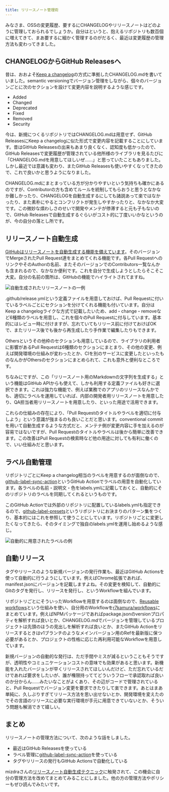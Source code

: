 ```yaml
---
title: リリースノート管理術
---
```

みなさま、OSSの変更履歴、要するにCHANGELOGやリリースノートはどのように管理しておられるでしょうか。自分はというと、抱えるリポジトリも数百個に増えてきて、まあ要するに細かく管理するのがだるく、最近は変更履歴の管理方法も変わってきました。

CHANGELOGからGitHub Releasesへ
---------------------------

昔は、おおよそ[Keep a changelog](https://keepachangelog.com/en/1.0.0/)の方式に準拠したCHANGELOG.mdを書いていました。semantic versioningでバージョン管理をしながら、個々のバージョンごとに次のセクションを設けて変更内容を説明するような感じです。

*   Added
*   Changed
*   Deprecated
*   Fixed
*   Removed
*   Security

今は、新規につくるリポジトリではCHANGELOG.mdは用意せず、GitHub ReleasesにKeep a changelogに似た形式で変更内容を記載することにしています。昔はGitHub Releasesの出来もあまり良くなく、認知度も低かったので、GitHub Releasesで変更履歴が管理されている他所様のライブラリを見るたびに「CHANGELOG.mdを用意してほしいぜ……」と思っていたこともありました。しかし最近では意識も変わり、またGitHub Releasesも使いやすくなってきたので、これで良いかと思うようになりました。

CHANGELOG.mdにまとまっている方が分かりやすいという気持ちも確かにあるのですが、Contributorの方も含めてルールを統制してもらおうと思うとなかなか難しかったり、CHANGELOGを自動生成するにしても諸説あって楽ではなかったり、また素朴にやるとコンフリクトが発生しやすかったりと、なかなか大変です。この微妙な煩わしさのせいで開発やメンテが停滞すると元も子もないので、GitHub Releasesで自動生成するぐらいがコスト的に丁度いいかなというのが、今の自分の落とし所です。

リリースノート自動生成
-----------

[GitHubはリリースノートを自動生成する機能を備えています](https://docs.github.com/en//repositories/releasing-projects-on-github/automatically-generated-release-notes)。そのバージョンでMergeされたPull Request達をまとめてくれる機能です。各Pull RequestへのリンクやそのAuthorの名前、またそのバージョンでのContributors一覧なんかも含まれるので、なかなか便利です。これを自分で生成しようとしたらそこそこ大変。自分の名前の箇所は、GitHubの機能でハイライトされてますね。

![](https://lh3.googleusercontent.com/docs/ADP-6oHecWtqxgwyvFilUOnt3kd7rGOA_tNeMEYgkgG8ux2iYQ9Dk9zZwxgknityROvioGv17rKmz5_W7PAoGLxlZmwHWJx9gmYgPAubaCydTbIc9FIS4BRKIZBS3FZDMjMiCa9I2Chiiw6YWg9va-8x-tZgCkKp-um-UlYJbXSt1qpxGS__qmFC6dMv1qd7XnNXDdcMU-ppjP7Rf5YpXORewcvTdx3Hck-u4i2aQK_Q9ev8qmnLhr2VYJ_NLpAS8R31eXpgPwd4nIaJQY935jcWVhuOaVWmghM8ML-rrB-mYN3UNgCcVdw0b18LrVx6kVIjZrqiXdIj3HfNxkE4kxPTIeUlLTbvYs1HOq7nfl1oAMKtAeK4RLB_jQXxsb6_qAl0oPbew4V532kxw8EyXboi5tJrUBkCtIpoKCkMUO5nGeABgXuwqRXU1bbr2owKP-OgqCcj79ycEqIkEd-luCKvM7IWIJUqKQT9lcNJU8BW5fr_puHUCKgbI39qEXB5hRvPU49ruERpIBTJFLm3rLZ0xcnL56x99RZPZULG8BPqO4qQxFhpz4ST07s6ViGaDALXkD-fLblY98kyg5ARjZuSDmvzYmeCv_injm0Y4vVaZ9XRUF_eBiIyizwDgjhrnMK_JrO5FLfPM2I2Ni34XCV0VTfw13Da512nXtQWjfe6QdUTLYOipYFMOXVG2DWRC1JPVkm2nd75hI-VorAm9YJz1iezWx44KaIDenWAlWqwIy4GpJ-j9gvbTlerUIJpzt3PzG3-6kpOBju8xoDGFl53TBKJ8pV07tOGmGJWi6Y4iRT1BNxN9Omm8640Lzggs_UEUkmy9VVoUvSxN03I6BGnh2ha27nnR-a5qNPo_y2zhM-agvANYXP0HyFlPl29QW_kxrsMOHXQZDyTgEaqslB7deFn65ylB4uQpbv5GyQctJ_kFOmbiXX5TXVNFE_8EIs7QSdEvSHN5P88cAPaa7RJXhNmX_SO-TG69D62lfRaxCBpRTsG2GPXknHDorIzVA323XpXJCrrvNsNfOxhWmvdoBn0UWzeskQlyaLPlyv0qECK34yTxuvxnz9gXJtF3wFw3WpniZpSN9BdJcup0mnmHK2FLQbR_TbTUimGjM3QLUwhysBdL7U0nOaOlmxIbR5Ij2fbSuml588UGLtChFfyVKaCUHRpzwr8Lxef2DxQBiAjEZMjOkoBvCGJJdzkxRQsc6cBJbtLtAwVZk6j1ziLVBFvBYMIcdTBpcc2UKgrJL70uNyh-w "自動生成されたリリースノートの一例")

.github/release.ymlという定義ファイルを用意しておけば、Pull Requestに付いているラベルごとにセクションを分けてくれる機能も付いています。自分はKeep a changelogライクな方式で記載したいため、add・change・removeなど6種類のラベルを用意し、これを個々のPull Requestに付与しています。基本的にはレビュー時に付けますが、忘れていてもリリース前に付けておけばOKで、またリリース後でも後から再生成したり手作業で編集したりもできます。

Othersというその他枠のセクションも用意しているので、ライブラリの利用者に影響があるPull Requestは6種類のセクションにまとまり、その他の変更、例えば開発環境の仕組みが変わったとか、CIを別のサービスに変更したといったものなんかがOthersのセクションにまとめられて、これも意外と便利なところです。

ちなみにですが、この「リリースノート用のMarkdownの文字列を生成する」という機能はGitHub APIからも使えて、しかも利用する定義ファイルも好きに選択できます。これは強力な機能で、例えば業務でのアプリのリリースなんかでも、適切にラベルを運用していれば、内部の開発者用リリースノートを用意したり、QA担当者用リリースノートを用意したり、といった用途で活用できます。

これらの仕組みの存在により、「Pull Requestのタイトルやラベルを適切に付与しよう」という意識が強まるのも良いことだと思います。conventional commitを用いて自動生成するような方式だと、メンテナ側が変更内容に手を加えるのが容易ではないですが、Pull Requestのタイトルやラベルは後から簡単に改善できます。この改善はPull Requestの検索時など他の用途に対しても有利に働くので、いい仕組みだと思います。

ラベル自動管理
-------

リポジトリごとにKeep a changelog相当のラベルを用意するのが面倒なので、[github-label-sync-action](https://github.com/r7kamura/github-label-sync-action)というGitHub Actionでラベルの用意を自動化しています。各ラベルの名前・説明文・色をlabels.ymlに記載しておくと、自動的にそのリポジトリのラベルを同期してくれるというものです。

このGitHub Actionでは外部のリポジトリに配置しているlabels.ymlも指定できるので、[github-label-presets](https://github.com/r7kamura/github-label-presets)というリポジトリにお決まりのパターン集をつくり、基本的にはこれを参照して使うことにしています。リポジトリごとに変更したくなってきたら、そのタイミングで独自のlabels.ymlを運用し始めるような感じ。

![](https://lh3.googleusercontent.com/docs/ADP-6oG2o1ASdMb0cr-ifoUfx0miZitZimVn3OljulvpecgqhR9iWtyFJMoumUaY2wxkl23kt1ZfQ4J_37RYleunx28RK3OBDgbHDb0Jra-iy2Lu1xZGPVCd95HmuuGIaw0l1NrN_iJUWzfwFLV_Bj9UdTFOwlPuRMf4ozOf6RefvWsIupI-YAe22J7uKPyMafEZabfqOK_3khf3Ov9-QNLkvXocRlefy-ryGI_g7u0dycbcTpcBFDE7OCYbpeUd5tvOFDkHqmYGDSz4Ty54yif7isncBk1QhfrUJZLkW9eOaQv0ibDBoWN55UxpqbmdKEzXlUYBSVeGtrn3wT1VnOc0xYtPfV2_p0yGopmwSoXOoKxLDPTRcTVNBpO1VBLgf0BcQv_MYgi6VYh8MMnkShsoakFKWXMWKV1prseCpbb2K6aW5AfEfKmjpj1n-XjetvFu8CIz4Awq5eYgbrV7zhiCOfDigeBEXrsMzi3QR6PKKkqKEewcY_Iv8pwhUE_tSAHhGkchLfabR9CpJhh_DpTf6iQU2A8LvVKczl2z3HzI4umoc0Gz0rxwaBUHqTWmzhxQExQ8HUDaVo26aUvomUHm9jXK2IslrVFr1jtoYaK_hx6WW1gqwLJSE0U51jAkLeg8rdoZpNwPujORo47Z-UxymqbZe2C10ormu0I-PlaXX2eIeH9VAbsX8EX_FUuRsWdBOaaqChne9-6SIn1HmZd72rSn6BcMREXK1x3TUJysBrNtQ_Z06thoRPdb8Frrsu3ypLAFgBod4_MnZVs6ukA3WgljZIE3c2v8Y9tZmLjLVFhUB5OODvAs2FmTEbm1xszCfKdhi0NYfnyqmjZuEwqI7sgvzqgwdM-b4DvNMxf5clrcfRXtYwl_PwWPxXGv9CsphZUEPYTYIYMZQYWH77CZaSLQ-NrcyjuklJbx4SH0GPSAh1McFCDuAaQk6k3LLzBGjtEFUQzg8Hor29khTXXV5Gnqx6AgWwGoStGI22RYtwVPSGxDfBu0zK-xxG31ee6tVX25wUfOsR15v6hlnn_ohwSmP9Uol6UW3p_5iHRro1tNFLq4J93Plosd2EiSdi2PFEk_gci3oWXWXFNhsKEoK79-bDC4T1nZvQXXp52COskMAt-anNnSbIyzVdJ5asFiTtxQf6F-GZTtRx6lpdceb_NPd1MRuWhNfxSaTczITutIvppk-RN6Y0bPdUpsrsDgqStHB53nf6kAxNe5qMYnLbj3Bs11JAG0AadFvEO7L5ykXzqMVg "自動的に用意されたラベルの例")

自動リリース
------

タグやリリースのような新規バージョンの発行作業も、最近はGitHub Actionsを使って自動的に行うようにしています。例えばChrome拡張であれば、manifest.jsonにバージョンを記載しますよね。その変更を検知して、自動的にGitのタグを発行し、リリースを発行し、というWorkflowを組んでいます。

リポジトリごとにそういったWorkflowを用意するのは面倒なので、[Reusable workflows](https://docs.github.com/en//actions/using-workflows/reusing-workflows)という仕組みを使い、自分用のWorkflowを[r7kamura/workflows](https://github.com/r7kamura/workflows)にまとめています。例えばNPMパッケージであればpackage.jsonのversionプロパティを解析すれば良いとか、CHANGELOG.mdでバージョンを管理しているプロジェクトは先頭のほうの見出しを解析すれば良いとか、またGitHub Actionをリリースするときはv1ブランチのようなメインバージョン用のRefを最新版に保つ必要があるとか、プロジェクトの性格に応じた再利用可能なWorkflowを用意しています。

新規バージョンの自動的な発行は、ただ手間やミスが減るということもそうですが、透明性やコミュニケーションコストの意味でも効果があると思います。新機能を入れたバージョンが早くリリースされてほしいんだけど、ただ忘れているだけであれば要求をしたいが、誰が権限持っててどういうフローで承認取れば良いのか分からん……みたいなことがよくあり、その辺がコードで管理されていると、Pull Requestでバージョン変更を要求できたりして楽できます。あとはまあ単純に、久しぶりすぎてリリース方法を思い出せないとか、開発環境を変えたのでその言語のリリースに必要な実行環境が手元に用意できていないとか、そういう問題も解消できて嬉しい。

まとめ
---

リリースノートの管理方法について、次のような話をしました。

*   最近はGitHub Releasesを使っている
*   ラベル管理に[github-label-sync-action](https://github.com/r7kamura/github-label-sync-action)を使っている
*   タグやリリースの発行もGitHub Actionsで自動化している

mizdraさんの[リリースノート自動生成テクニック](https://www.mizdra.net/entry/2022/07/08/181825)に触発されて、この機会に自分の管理方法を改めてまとめてみることにしました。他の方の管理方法やポリシーもぜひ読んでみたいです。

